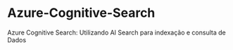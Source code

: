# Azure-Cognitive-Search
Azure Cognitive Search: Utilizando AI Search para indexação e consulta de Dados
